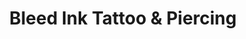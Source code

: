 ---
title: "Bleed Ink Tattoo & Piercing"
url: /etobicoke/bleed-ink-tattoo-and-piercing/
shop: tattoo
---